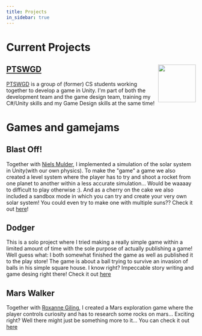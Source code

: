 ```yaml
---
title: Projects
in_sidebar: true
---
```


# Current Projects

## [PTSWGD](https://hdjkleissen.github.io/PTSWGD/)<image src="/assets/images/ptswgd.png" height="100" align="right"/>
[PTSWGD](https://hdjkleissen.github.io/PTSWGD/) is a group of (former) CS students working together to develop a game in Unity. I'm part of both the development team and the game design team, training my C#/Unity skills and my Game Design skills at the same time!

# Games and gamejams

## Blast Off!
Together with [Niels Mulder](ncmulder.me), I implemented a simulation of the solar system in Unity(with our own physics). To make the "game" a game we also created a level system where the player has to try and shoot a rocket from one planet to another within a less accurate simulation... Would be waaaay to difficult to play otherwise :). And as a cherry on the cake we also included a sandbox mode in which you can try and create your very own solar system! You could even try to make one with multiple suns?? Check it out [here](https://github.com/FlorisDeVries/INFOMGP_Project)!

## Dodger
This is a solo project where I tried making a really simple game within a limited amount of time with the sole purpose of actually publishing a game! Well guess what: I both somewhat finished the game as well as published it to the play store!
The game is about a ball trying to survive an invasion of balls in his simple square house. I know right? Impeccable story writing and game desing right there!
Check it out [here](https://play.google.com/store/apps/details?id=com.FlorisDeV.Dodger)

## Mars Walker
Together with [Roxanne Giling](https://github.com/Roxanne13579), I created a Mars exploration game where the player controls curiosity and has to research some rocks on mars... Exciting right? Well there might just be something more to it...
You can check it out [here](https://github.com/FlorisDeVries/MarsWalker3D)